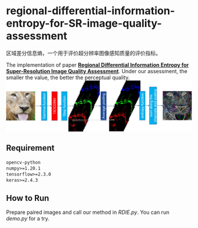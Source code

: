 # regional-differential-information-entropy-for-SR-image-quality-assessment
区域差分信息熵，一个用于评价超分辨率图像感知质量的评价指标。

The implementation of paper [**Regional Differential Information Entropy for Super-Resolution Image Quality Assessment**](https://arxiv.org/abs/2107.03642). Under our assessment, the smaller the value, the better the perceptual quality.
![RIE PipeLine](figs/PipeLine.jpg)
## Requirement
```
opencv-python
numpy>=1.20.1
tensorflow>=2.3.0
keras>=2.4.3
```
## How to Run
Prepare paired images and call our method in *RDIE.py*. 
You can run *demo.py* for a try.
